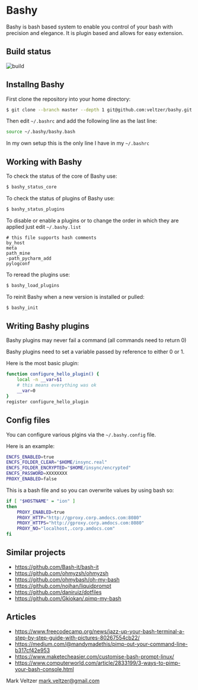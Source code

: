 # Bashy

Bashy is bash based system to enable you control of your bash with precision and elegance.
It is plugin based and allows for easy extension.

## Build status

![build](https://github.com/veltzer/bashy/workflows/build/badge.svg)

## Installng Bashy

First clone the repository into your home directory:

```bash
$ git clone --branch master --depth 1 git@github.com:veltzer/bashy.git ~/.bashy && rm -rf ~/.bashy/.git
```

Then edit `~/.bashrc` and add the following line as the last line:

```bash
source ~/.bashy/bashy.bash
```

In my own setup this is the only line I have in my `~/.bashrc`

## Working with Bashy

To check the status of the core of Bashy use:

```bash
$ bashy_status_core
```

To check the status of plugins of Bashy use:

```bash
$ bashy_status_plugins
```

To disable or enable a plugins or to change the order in which
they are applied just edit `~/.bashy.list`

```
# this file supports hash comments
by_host
meta
path_mine
-path_pycharm_add
pylogconf
```

To reread the plugins use:

```bash
$ bashy_load_plugins
```

To reinit Bashy when a new version is installed or pulled:

```bash
$ bashy_init
```

## Writing Bashy plugins

Bashy plugins may never fail a command (all commands need to return 0)

Bashy plugins need to set a variable passed by reference to either 0 or 1.

Here is the most basic plugin:

```bash
function configure_hello_plugin() {
	local -n __var=$1
	# this means everything was ok
	__var=0
}
register configure_hello_plugin
```

## Config files

You can configure various plgins via the `~/.bashy.config` file.

Here is an example:
```bash
ENCFS_ENABLED=true
ENCFS_FOLDER_CLEAR="$HOME/insync.real"
ENCFS_FOLDER_ENCRYPTED="$HOME/insync/encrypted"
ENCFS_PASSWORD=XXXXXXXX
PROXY_ENABLED=false
```

This is a bash file and so you can overwrite values by using bash so:
```bash
if [ "$HOSTNAME" = "ion" ]
then
	PROXY_ENABLED=true
	PROXY_HTTP="http://gproxy.corp.amdocs.com:8080"
	PROXY_HTTPS="http://gproxy.corp.amdocs.com:8080"
	PROXY_NO="localhost,.corp.amdocs.com"
fi
```

## Similar projects

* https://github.com/Bash-it/bash-it
* https://github.com/ohmyzsh/ohmyzsh
* https://github.com/ohmybash/oh-my-bash
* https://github.com/nojhan/liquidprompt
* https://github.com/daniruiz/dotfiles
* https://github.com/Gkiokan/.pimp-my-bash

## Articles

* https://www.freecodecamp.org/news/jazz-up-your-bash-terminal-a-step-by-step-guide-with-pictures-80267554cb22/
* https://medium.com/@mandymadethis/pimp-out-your-command-line-b317cf42e953
* https://www.maketecheasier.com/customise-bash-prompt-linux/
* https://www.computerworld.com/article/2833199/3-ways-to-pimp-your-bash-console.html

Mark Veltzer <mark.veltzer@gmail.com>
